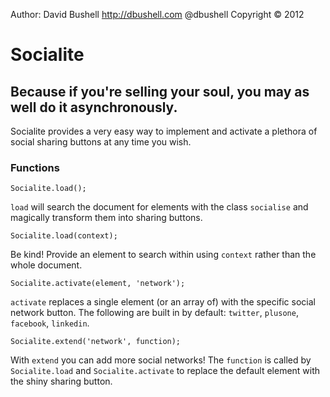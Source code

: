 Author: David Bushell http://dbushell.com @dbushell
Copyright © 2012

# Socialite

## Because if you're selling your soul, you may as well do it asynchronously.

Socialite provides a very easy way to implement and activate a plethora of social sharing buttons at any time you wish.

### Functions

	Socialite.load();

`load` will search the document for elements with the class `socialise` and magically transform them into sharing buttons.

	Socialite.load(context);

Be kind! Provide an element to search within using `context` rather than the whole document.

	Socialite.activate(element, 'network');

`activate` replaces a single element (or an array of) with the specific social network button. The following are built in by default: `twitter`, `plusone`, `facebook`, `linkedin`.

	Socialite.extend('network', function);

With `extend` you can add more social networks! The `function` is called by `Socialite.load` and `Socialite.activate` to replace the default element with the shiny sharing button. 
